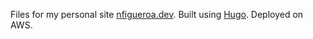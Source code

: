 Files for my personal site [nfigueroa.dev](https://nfigueroa.dev). Built using [Hugo](https://gohugo.io). Deployed on AWS.